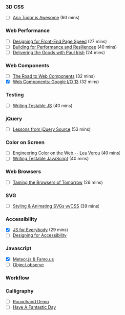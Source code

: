 ### 3D CSS
- [ ] [Ana Tudor is Awesome](http://vimeo.com/98137613) (60 mins)

### Web Performance
- [ ] [Designing for Front-End Page Speed](https://www.youtube.com/watch?v=RtpVZ5OzJlc&feature=youtu.be) (27 mins)
- [ ] [Building for Performance and Resiliencee](http://vimeo.com/channels/smashingconf/102347448) (40 mins)
- [ ] [Delivering the Goods with Paul Irish](https://www.youtube.com/watch?v=R8W_6xWphtw) (24 mins)

### Web Components
- [ ] [The Road to Web Components](https://www.youtube.com/watch?v=6peu4KporaA) (32 mins)
- [x] [Web Components: Google I/O 13](https://www.youtube.com/watch?v=fqULJBBEVQE) (32 mins)

### Testing
- [ ] [Writing Testable JS](https://www.youtube.com/watch?v=OzjogCFO4Zo) (40 mins)

### jQuery
- [ ] [Lessons from jQuery Source](http://www.paulirish.com/2010/10-things-i-learned-from-the-jquery-source/) (53 mins)

### Color on Screen
- [ ] [Engineering Color on the Web -- Lea Verou](http://vimeo.com/channels/smashingconf/96426732) (40 mins)
- [ ] [Writing Testable JavaScript](https://www.youtube.com/watch?v=OzjogCFO4Zo) (40 mins)

### Web Browsers
- [ ] [Taming the Browsers of Tomorrow](https://www.youtube.com/watch?v=toKRa0MsI4Q&list=UUyBAm31tEpZ17hka6ZvVqcg) (26 mins)

### SVG
- [ ] [Styling & Animating SVGs w/CSS](https://www.youtube.com/watch?v=hI9roqOKKO8) (39 mins)

### Accessibility
- [x] [JS for Everybody](https://www.youtube.com/watch?v=04DOp1F9Od4) (29 mins)
- [ ] [Designing for Accessibility](http://teamtreehouse.com/library/generate-london-2014/designing-for-accessibility)

### Javascript
- [x] [Meteor.js & Famo.us](https://www.youtube.com/watch?v=bmd-cXSGQAA&feature=youtu.be)
- [ ] [Object.observe](http://addyosmani.com/blog/the-future-of-data-binding-is-object-observe/) 

### Workflow

### Calligraphy
- [ ] [Roundhand Demo](https://www.youtube.com/watch?v=F4165Pp8uns#t=38)
- [ ] [Have A Fantastic Day](https://www.youtube.com/watch?v=AcQPAHKxbQU)
